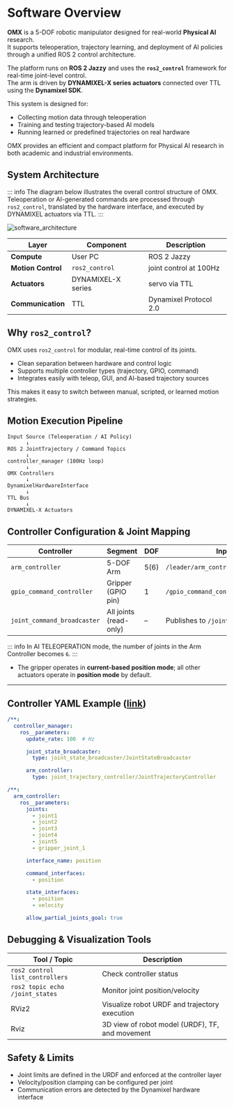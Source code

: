# Software Overview

**OMX** is a 5-DOF robotic manipulator designed for real-world **Physical AI** research.  
It supports teleoperation, trajectory learning, and deployment of AI policies through a unified ROS 2 control architecture.

The platform runs on **ROS 2 Jazzy** and uses the **`ros2_control`** framework for real-time joint-level control.  
The arm is driven by **DYNAMIXEL-X series actuators** connected over TTL using the **Dynamixel SDK**.

This system is designed for:

- Collecting motion data through teleoperation
- Training and testing trajectory-based AI models
- Running learned or predefined trajectories on real hardware

OMX provides an efficient and compact platform for Physical AI research in both academic and industrial environments.

## System Architecture
::: info
 The diagram below illustrates the overall control structure of OMX.
 Teleoperation or AI-generated commands are processed through `ros2_control`, translated by the hardware interface, and executed by DYNAMIXEL actuators via TTL.
:::

![software_architecture](/specifications/omx/omx_architecture.png)

| Layer | Component | Description |
| --- | --- | --- |
| **Compute** | User PC | ROS 2 Jazzy  |
| **Motion Control** | `ros2_control` | joint control at 100Hz |
| **Actuators** | DYNAMIXEL-X series | servo via TTL |
| **Communication** | TTL | Dynamixel Protocol 2.0 |

## Why `ros2_control`?

OMX uses `ros2_control` for modular, real-time control of its joints.

- Clean separation between hardware and control logic
- Supports multiple controller types (trajectory, GPIO, command)
- Integrates easily with teleop, GUI, and AI-based trajectory sources

This makes it easy to switch between manual, scripted, or learned motion strategies.

## Motion Execution Pipeline

```
Input Source (Teleoperation / AI Policy)
      ↓
ROS 2 JointTrajectory / Command Topics
      ↓
controller_manager (100Hz loop)
      ↓
OMX Controllers
      ↓
DynamixelHardwareInterface
      ↓
TTL Bus
      ↓
DYNAMIXEL-X Actuators
```

## Controller Configuration & Joint Mapping

| Controller                | Segment             | DOF | Input Topic                                    |
|---------------------------|---------------------|-----|------------------------------------------------|
| `arm_controller`          | 5-DOF Arm           | 5(6)   | `/leader/arm_controller/joint_trajectory`      |
| `gpio_command_controller` | Gripper (GPIO pin)  | 1   | `/gpio_command_controller/commands`        |
| `joint_command_broadcaster` | All joints (read-only) | –   | Publishes to `/joint_states`                   |
::: info
 In AI TELEOPERATION mode, the number of joints in the Arm Controller becomes `6`.
:::
- The gripper operates in **current-based position mode**; all other actuators operate in **position mode** by default.

---

## Controller YAML Example ([link](https://github.com/ROBOTIS-GIT/open_manipulator/blob/main/open_manipulator_bringup/config/omx_f_follower_ai/hardware_controller_manager.yaml))

```yaml
/**:
  controller_manager:
    ros__parameters:
      update_rate: 100  # Hz

      joint_state_broadcaster:
        type: joint_state_broadcaster/JointStateBroadcaster

      arm_controller:
        type: joint_trajectory_controller/JointTrajectoryController

/**:
  arm_controller:
    ros__parameters:
      joints:
        - joint1
        - joint2
        - joint3
        - joint4
        - joint5
        - gripper_joint_1

      interface_name: position

      command_interfaces:
        - position

      state_interfaces:
        - position
        - velocity

      allow_partial_joints_goal: true
```

## Debugging & Visualization Tools

| Tool / Topic | Description |
|--------------|-------------|
| `ros2 control list_controllers` | Check controller status |
| `ros2 topic echo /joint_states` | Monitor joint position/velocity |
| RViz2 | Visualize robot URDF and trajectory execution |
| Rviz | 3D view of robot model (URDF), TF, and movement |


## Safety & Limits

- Joint limits are defined in the URDF and enforced at the controller layer
- Velocity/position clamping can be configured per joint
- Communication errors are detected by the Dynamixel hardware interface

